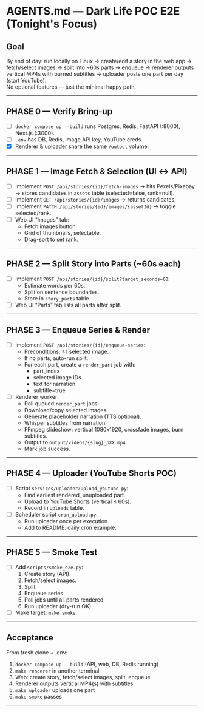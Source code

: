 # AGENTS.md — Dark Life POC E2E (Tonight's Focus)

## Goal
By end of day: run locally on Linux → create/edit a story in the web app → fetch/select images → split into ~60s parts → enqueue → renderer outputs vertical MP4s with burned subtitles → uploader posts one part per day (start YouTube).  
No optional features — just the minimal happy path.

---

## PHASE 0 — Verify Bring-up
- [ ] `docker compose up --build` runs Postgres, Redis, FastAPI (:8000), Next.js (:3000).
- [ ] `.env` has DB, Redis, image API key, YouTube creds.
- [x] Renderer & uploader share the same `/output` volume.

---

## PHASE 1 — Image Fetch & Selection (UI ↔ API)
- [ ] Implement `POST /api/stories/{id}/fetch-images` → hits Pexels/Pixabay → stores candidates in `assets` table (selected=false, rank=null).
- [ ] Implement `GET /api/stories/{id}/images` → returns candidates.
- [ ] Implement `PATCH /api/stories/{id}/images/{assetId}` → toggle selected/rank.
- [ ] Web UI “Images” tab:
    - Fetch images button.
    - Grid of thumbnails, selectable.
    - Drag-sort to set rank.

---

## PHASE 2 — Split Story into Parts (~60s each)
- [ ] Implement `POST /api/stories/{id}/split?target_seconds=60`:
    - Estimate words per 60s.
    - Split on sentence boundaries.
    - Store in `story_parts` table.
- [ ] Web UI “Parts” tab lists all parts after split.

---

## PHASE 3 — Enqueue Series & Render
- [ ] Implement `POST /api/stories/{id}/enqueue-series`:
    - Preconditions: ≥1 selected image.
    - If no parts, auto-run split.
    - For each part, create a `render_part` job with:
        - part_index
        - selected image IDs
        - text for narration
        - subtitle=true
- [ ] Renderer worker:
    - Poll queued `render_part` jobs.
    - Download/copy selected images.
    - Generate placeholder narration (TTS optional).
    - Whisper subtitles from narration.
    - FFmpeg slideshow: vertical 1080x1920, crossfade images, burn subtitles.
    - Output to `output/videos/{slug}_pXX.mp4`.
    - Mark job success.

---

## PHASE 4 — Uploader (YouTube Shorts POC)
- [ ] Script `services/uploader/upload_youtube.py`:
    - Find earliest rendered, unuploaded part.
    - Upload to YouTube Shorts (vertical ≤ 60s).
    - Record in `uploads` table.
- [ ] Scheduler script `cron_upload.py`:
    - Run uploader once per execution.
    - Add to README: daily cron example.

---

## PHASE 5 — Smoke Test
- [ ] Add `scripts/smoke_e2e.py`:
    1. Create story (API).
    2. Fetch/select images.
    3. Split.
    4. Enqueue series.
    5. Poll jobs until all parts rendered.
    6. Run uploader (dry-run OK).
- [ ] Make target: `make smoke`.

---

## Acceptance
From fresh clone + .env:
1. `docker compose up --build` (API, web, DB, Redis running)
2. `make renderer` in another terminal
3. Web: create story, fetch/select images, split, enqueue
4. Renderer outputs vertical MP4(s) with subtitles
5. `make uploader` uploads one part
6. `make smoke` passes

---
